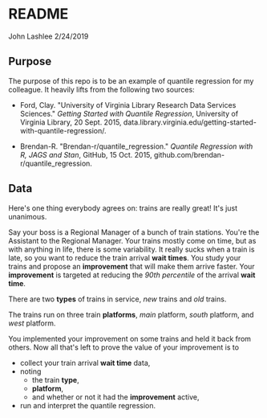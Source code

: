 README
================
John Lashlee
2/24/2019

Purpose
-------

The purpose of this repo is to be an example of quantile regression for my colleague. It heavily lifts from the following two sources:

-   Ford, Clay. "University of Virginia Library Research Data Services Sciences." *Getting Started with Quantile Regression*, University of Virginia Library, 20 Sept. 2015, data.library.virginia.edu/getting-started-with-quantile-regression/.

-   Brendan-R. "Brendan-r/quantile\_regression." *Quantile Regression with R, JAGS and Stan*, GitHub, 15 Oct. 2015, github.com/brendan-r/quantile\_regression.

Data
----

Here's one thing everybody agrees on: trains are really great! It's just unanimous.

Say your boss is a Regional Manager of a bunch of train stations. You're the Assistant to the Regional Manager. Your trains mostly come on time, but as with anything in life, there is some variability. It really sucks when a train is late, so you want to reduce the train arrival **wait times**. You study your trains and propose an **improvement** that will make them arrive faster. Your **improvement** is targeted at reducing the *90th percentile* of the arrival **wait time**.

There are two **types** of trains in service, *new* trains and *old* trains.

The trains run on three train **platforms**, *main* platform, *south* platform, and *west* platform.

You implemented your improvement on some trains and held it back from others. Now all that's left to prove the value of your improvement is to

-   collect your train arrival **wait time** data,
-   noting
    -   the train **type**,
    -   **platform**,
    -   and whether or not it had the **improvement** active,
-   run and interpret the quantile regression.
